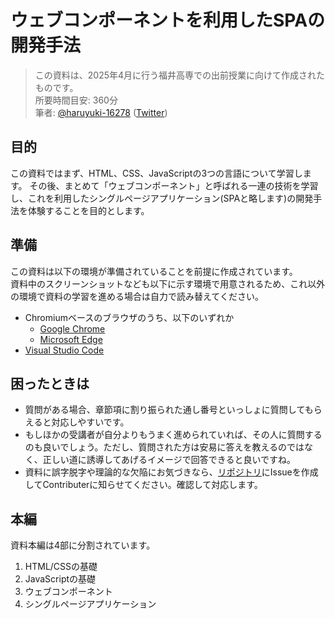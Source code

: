 # ウェブコンポーネントを利用したSPAの開発手法

> この資料は、2025年4月に行う福井高専での出前授業に向けて作成されたものです。  
> 所要時間目安: 360分  
> 筆者: [@haruyuki-16278](https://github.com/haruyuki-16278) ([Twitter](https://x.com/haruyuki_16278))

## 目的

この資料ではまず、HTML、CSS、JavaScriptの3つの言語について学習します。
その後、まとめて「ウェブコンポーネント」と呼ばれる一連の技術を学習し、これを利用したシングルページアプリケーション(SPAと略します)の開発手法を体験することを目的とします。

## 準備

この資料は以下の環境が準備されていることを前提に作成されています。  
資料中のスクリーンショットなども以下に示す環境で用意されるため、これ以外の環境で資料の学習を進める場合は自力で読み替えてください。

* Chromiumベースのブラウザのうち、以下のいずれか
  * [Google Chrome](https://www.google.com/intl/ja/chrome/)
  * [Microsoft Edge](https://www.microsoft.com/ja-jp/edge/download)
* [Visual Studio Code](https://code.visualstudio.com/Download)

## 困ったときは

* 質問がある場合、章節項に割り振られた通し番号といっしょに質問してもらえると対応しやすいです。
* もしほかの受講者が自分よりもうまく進められていれば、その人に質問するのも良いでしょう。ただし、質問された方は安易に答えを教えるのではなく、正しい道に誘導してあげるイメージで回答できると良いですね。
* 資料に誤字脱字や理論的な欠陥にお気づきなら、[リポジトリ](https://github.com/jigintern/study_session_materials)にIssueを作成してContributerに知らせてください。確認して対応します。

## 本編

資料本編は4部に分割されています。

1. HTML/CSSの基礎
2. JavaScriptの基礎
3. ウェブコンポーネント
4. シングルページアプリケーション
